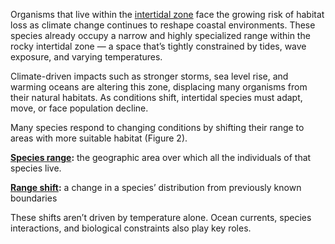 Organisms that live within the [intertidal zone](https://oceanservice.noaa.gov/facts/intertidal-zone.html) face the growing risk of habitat loss as climate change continues to reshape coastal environments. These species already occupy a narrow and highly specialized range within the rocky intertidal zone — a space that’s tightly constrained by tides, wave exposure, and varying temperatures.

Climate-driven impacts such as stronger storms, sea level rise, and warming oceans are altering this zone, displacing many organisms from their natural habitats. As conditions shift, intertidal species must adapt, move, or face population decline.

Many species respond to changing conditions by shifting their range to areas with more suitable habitat (Figure 2).

**[Species range](https://ugc.berkeley.edu/background-content/species-ranges/):** the geographic area over which all the individuals of that species live.

**[Range shift](https://www.redmap.org.au/article/marine-species-are-on-the-move--but-what-exactly-is-a-range-shift/#:~:text=So%20what%20is%20a%20range,%2C%20events%20and%2For%20seasons.):** a change in a species’ distribution from previously known boundaries

These shifts aren’t driven by temperature alone. Ocean currents, species interactions, and biological constraints also play key roles.

